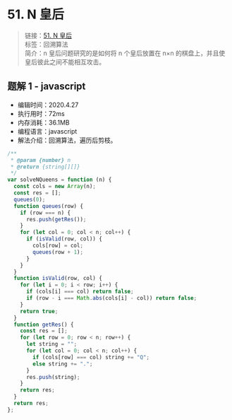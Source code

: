 # 51. N 皇后

> 链接：[51. N 皇后](https://leetcode-cn.com/problems/n-queens/)  
> 标签：回溯算法  
> 简介：n 皇后问题研究的是如何将 n 个皇后放置在 n×n 的棋盘上，并且使皇后彼此之间不能相互攻击。

## 题解 1 - javascript

- 编辑时间：2020.4.27
- 执行用时：72ms
- 内存消耗：36.1MB
- 编程语言：javascript
- 解法介绍：回溯算法，遍历后剪枝。

```javascript
/**
 * @param {number} n
 * @return {string[][]}
 */
var solveNQueens = function (n) {
  const cols = new Array(n);
  const res = [];
  queues(0);
  function queues(row) {
    if (row === n) {
      res.push(getRes());
    }
    for (let col = 0; col < n; col++) {
      if (isValid(row, col)) {
        cols[row] = col;
        queues(row + 1);
      }
    }
  }
  function isValid(row, col) {
    for (let i = 0; i < row; i++) {
      if (cols[i] === col) return false;
      if (row - i === Math.abs(cols[i] - col)) return false;
    }
    return true;
  }
  function getRes() {
    const res = [];
    for (let row = 0; row < n; row++) {
      let string = "";
      for (let col = 0; col < n; col++) {
        if (cols[row] === col) string += "Q";
        else string += ".";
      }
      res.push(string);
    }
    return res;
  }
  return res;
};
```
